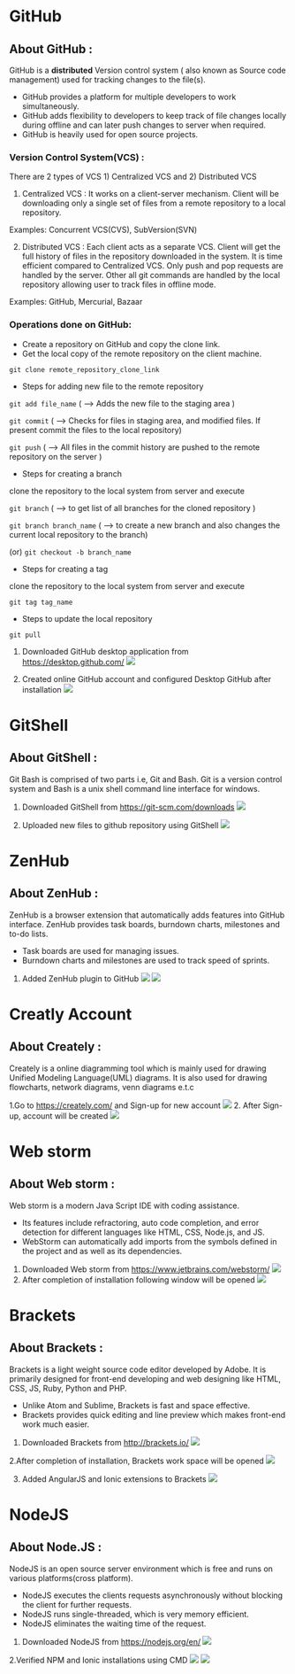 
# GitHub
## About GitHub : 
GitHub is a **distributed** Version control system ( also known as Source code management) used for tracking changes to the file(s).
* GitHub provides a platform for multiple developers to work simultaneously.
* GitHub adds flexibility to developers to keep track of file changes locally during offline and can later push changes to server when required.
* GitHub is heavily used for open source projects.

### Version Control System(VCS) :
There are 2 types of VCS 1) Centralized VCS and 2) Distributed VCS
1) Centralized VCS : It works on a client-server mechanism. Client will be downloading only a single set of files from a remote repository to a local repository.

Examples: Concurrent VCS(CVS), SubVersion(SVN)

2) Distributed VCS : Each client acts as a separate VCS. Client will get the full history of files in the repository downloaded in the system.
It is time efficient compared to Centralized VCS. Only push and pop requests are handled by the server. Other all git commands are handled by the local repository allowing user to track files in offline mode.

Examples: GitHub, Mercurial, Bazaar

### Operations done on GitHub:
* Create a repository on GitHub and copy the clone link.
* Get the local copy of the remote repository on the client machine.

`git clone remote_repository_clone_link`

* Steps for adding new file to the remote repository 

`git add file_name` ( --> Adds the new file to the staging area )

`git commit` ( --> Checks for files in staging area, and modified files. If present commit the files to the local repository) 

`git push` ( --> All files in the commit history are pushed to the remote repository on the server )

* Steps for creating a branch

clone the repository to the local system from server and execute

`git branch` ( --> to get list of all branches for the cloned repository )  

`git branch branch_name` ( --> to create a new branch and also changes the current local repository to the branch)

(or) `git checkout -b branch_name`

* Steps for creating a tag

clone the repository to the local system from server and execute

`git tag tag_name`

* Steps to update the local repository

`git pull`

1. Downloaded GitHub desktop application from https://desktop.github.com/
![](https://github.com/pradeepika1997/ASE_LAB1/raw/master/Screenshots/GitHub1.png)

2. Created online GitHub account and configured Desktop GitHub after installation
![](https://github.com/pradeepika1997/ASE_LAB1/raw/master/Screenshots/GitHub2.png)

# GitShell
## About GitShell : 
Git Bash is comprised of two parts i.e, Git and Bash. Git is a version control system and Bash is a unix shell command line interface for windows.

1. Downloaded GitShell from https://git-scm.com/downloads
![](https://github.com/pradeepika1997/ASE_LAB1/raw/master/Screenshots/Screenshot%20(36).png)

2. Uploaded new files to github repository using GitShell 
![](https://github.com/pradeepika1997/ASE_LAB1/raw/master/Screenshots/Screenshot%20(37).png)

# ZenHub
## About ZenHub : 
ZenHub is a browser extension that automatically adds features into GitHub interface. ZenHub provides task boards, burndown charts, milestones and to-do lists. 
* Task boards are used for managing issues.
* Burndown charts and milestones are used to track speed of sprints.

1. Added ZenHub plugin to GitHub
![](https://github.com/pradeepika1997/ASE_LAB1/raw/master/Screenshots/ZenHub2.png)
![](https://github.com/pradeepika1997/ASE_LAB1/raw/master/Screenshots/ZenHub5.png)

# Creatly Account
## About Creately : 
Creately is a online diagramming tool which is mainly used for drawing Unified Modeling Language(UML) diagrams. It is also used for drawing flowcharts, network diagrams, venn diagrams e.t.c

1.Go to https://creately.com/ and Sign-up for new account 
![](https://github.com/pradeepika1997/ASE_LAB1/raw/master/Screenshots/Creatly0.png)
2. After Sign-up, account will be created
![](https://github.com/pradeepika1997/ASE_LAB1/raw/master/Screenshots/Creatly2.png)

# Web storm
## About Web storm : 
Web storm is a modern Java Script IDE with coding assistance. 
* Its features include refractoring, auto code completion, and error detection for different languages like HTML, CSS, Node.js, and JS. 
* WebStorm can automatically add imports from the symbols defined in the project and as well as its dependencies.

1. Downloaded Web storm from https://www.jetbrains.com/webstorm/
![](https://github.com/pradeepika1997/ASE_LAB1/raw/master/Screenshots/Webstorm1.png)
2. After completion of installation following window will be opened
![](https://github.com/pradeepika1997/ASE_LAB1/raw/master/Screenshots/Webstorm6.png) 

# Brackets
## About Brackets : 
Brackets is a light weight source code editor developed by Adobe. It is primarily designed for front-end developing and web designing like HTML, CSS, JS, Ruby, Python and PHP.
* Unlike Atom and Sublime, Brackets is fast and space effective.
* Brackets provides quick editing and line preview which makes front-end work much easier.

1. Downloaded Brackets from http://brackets.io/
![](https://github.com/pradeepika1997/ASE_LAB1/raw/master/Screenshots/Brackets1.png)

2.After completion of installation, Brackets work space will be opened
![](https://github.com/pradeepika1997/ASE_LAB1/raw/master/Screenshots/Brackets3.png)

3. Added AngularJS and Ionic extensions to Brackets
![](https://github.com/pradeepika1997/ASE_LAB1/raw/master/Screenshots/Screenshot%20(32).png)

# NodeJS
## About Node.JS : 
NodeJS is an open source server environment which is free and runs on various platforms(cross platform). 
* NodeJS executes the clients requests asynchronously without blocking the client for further requests.
* NodeJS runs single-threaded, which is very memory efficient. 
* NodeJS eliminates the waiting time of the request.

1. Downloaded NodeJS from https://nodejs.org/en/
![](https://github.com/pradeepika1997/ASE_LAB1/raw/master/Screenshots/NodeJS1.png)

2.Verified NPM and Ionic installations using CMD
![](https://github.com/pradeepika1997/ASE_LAB1/raw/master/Screenshots/npm.png)
![](https://github.com/pradeepika1997/ASE_LAB1/raw/master/Screenshots/Ionic.png)
